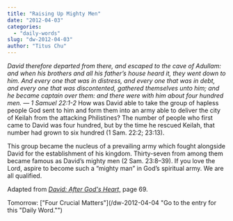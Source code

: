 ```yaml
---
title: "Raising Up Mighty Men"
date: "2012-04-03"
categories: 
  - "daily-words"
slug: "dw-2012-04-03"
author: "Titus Chu"
---
```


_David therefore departed from there, and escaped to the cave of Adullam: and when his brothers and all his father’s house heard it, they went down to him. And every one that was in distress, and every one that was in debt, and every one that was discontented, gathered themselves unto him; and he became captain over them: and there were with him about four hundred men. — 1 Samuel 22:1-2_ How was David able to take the group of hapless people God sent to him and form them into an army able to deliver the city of Keilah from the attacking Philistines? The number of people who first came to David was four hundred, but by the time he rescued Keilah, that number had grown to six hundred (1 Sam. 22:2; 23:13).

This group became the nucleus of a prevailing army which fought alongside David for the establishment of his kingdom. Thirty-seven from among them became famous as David’s mighty men (2 Sam. 23:8–39). If you love the Lord, aspire to become such a “mighty man” in God’s spiritual army. We are all qualified.

Adapted from _[David: After God's Heart,](/book-david "Go to the listing for this book.")_ page 69.

Tomorrow: ["Four Crucial Matters"](/dw-2012-04-04 "Go to the entry for this "Daily Word."")
